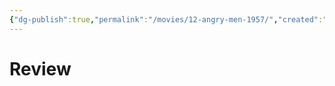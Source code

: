 ```yaml
---
{"dg-publish":true,"permalink":"/movies/12-angry-men-1957/","created":"2023-12-04T11:08:40.394-06:00","updated":"2023-12-04T11:08:54.962-06:00"}
---
```



# Review
